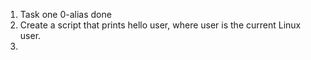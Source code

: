 1. Task one 0-alias done
2. Create a script that prints hello user, where user is the current Linux user.
3.
